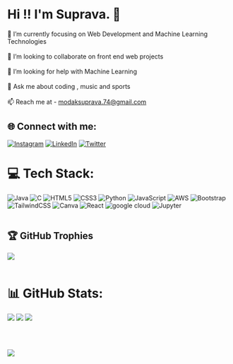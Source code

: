 #  Hi !! I'm Suprava. 💫
🌱 I’m currently focusing on Web Development and Machine Learning Technologies<br><br>👯 I’m looking to collaborate on front end web projects<br><br>🤝 I’m looking for help with Machine Learning<br><br>💬 Ask me about coding , music and sports <br><br>📫 Reach me at - modaksuprava.74@gmail.com


## 🌐 Connect with me:
[![Instagram](https://img.shields.io/badge/Instagram-%23E4405F.svg?logo=Instagram&logoColor=white)](https://www.instagram.com/suprava_74/) [![LinkedIn](https://img.shields.io/badge/LinkedIn-%230077B5.svg?logo=linkedin&logoColor=white)](https://www.linkedin.com/in/suprava-modak-7baa18228/) [![Twitter](https://img.shields.io/badge/Twitter-%231DA1F2.svg?logo=Twitter&logoColor=white)](https://x.com/suprava_74) 

# 💻 Tech Stack:
![Java](https://img.shields.io/badge/java-%23ED8B00.svg?style=for-the-badge&logo=java&logoColor=white) ![C](https://img.shields.io/badge/c-%2300599C.svg?style=for-the-badge&logo=c&logoColor=white) ![HTML5](https://img.shields.io/badge/html5-%23E34F26.svg?style=for-the-badge&logo=html5&logoColor=white) ![CSS3](https://img.shields.io/badge/css3-%231572B6.svg?style=for-the-badge&logo=css3&logoColor=white) ![Python](https://img.shields.io/badge/python-3670A0?style=for-the-badge&logo=python&logoColor=ffdd54) ![JavaScript](https://img.shields.io/badge/javascript-%23323330.svg?style=for-the-badge&logo=javascript&logoColor=%23F7DF1E)  ![AWS](https://img.shields.io/badge/AWS-%23FF9900.svg?style=for-the-badge&logo=amazon-aws&logoColor=white) ![Bootstrap](https://img.shields.io/badge/bootstrap-%23563D7C.svg?style=for-the-badge&logo=bootstrap&logoColor=white)  ![TailwindCSS](https://img.shields.io/badge/tailwindcss-%2338B2AC.svg?style=for-the-badge&logo=tailwind-css&logoColor=white) ![Canva](https://img.shields.io/badge/Canva-%2300C4CC.svg?style=for-the-badge&logo=Canva&logoColor=white) ![React](https://img.shields.io/badge/React-%2300C4CC.svg?style=for-the-badge&logo=React&logoColor=white) ![google cloud](https://img.shields.io/badge/googlecloud-%23FF9900.svg?style=for-the-badge&logo=googlecloud&logoColor=white) ![Jupyter](https://img.shields.io/badge/Jupyter-%2300C4CC.svg?style=for-the-badge&logo=Jupyter&logoColor=white)
<br>
<br>
## 🏆 GitHub Trophies
![](https://github-profile-trophy.vercel.app/?username=SupravaModak&theme=darkhub&no-frame=false&no-bg=true&margin-w=4)
<br>
<br>

# 📊 GitHub Stats:
![](https://github-readme-stats.vercel.app/api?username=SupravaModak&theme=nightowl&hide_border=false&include_all_commits=true&count_private=false)
![](https://github-readme-streak-stats.herokuapp.com/?user=SupravaModak&theme=nightowl&hide_border=false) ![](https://github-readme-stats.vercel.app/api/top-langs/?username=SupravaModak&theme=nightowl&hide_border=false&include_all_commits=true&count_private=false&layout=compact) 

<br>
<br>


[![](https://visitcount.itsvg.in/api?id=SupravaModak&icon=5&color=0)](https://visitcount.itsvg.in)
